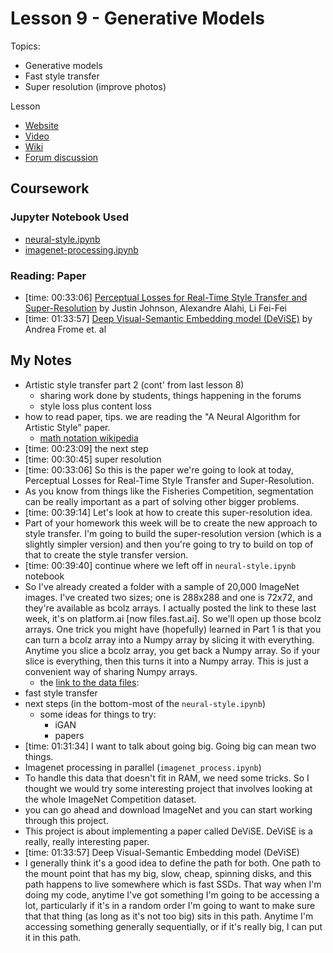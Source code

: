 # Lesson 9 - Generative Models

Topics:

* Generative models
* Fast style transfer
* Super resolution (improve photos)

Lesson

* [Website](http://course17.fast.ai/lessons/lesson9.html)
* [Video](https://youtu.be/I-P363wSv0Q)
* [Wiki](http://forums.fast.ai/t/lesson-9-wiki)
* [Forum discussion](http://forums.fast.ai/t/lesson-9-discussion)

## Coursework

### Jupyter Notebook Used

* [neural-style.ipynb](https://github.com/fastai/courses/blob/master/deeplearning2/neural-style.ipynb)
* [imagenet-processing.ipynb](https://github.com/fastai/courses/blob/master/deeplearning2/imagenet_process.ipynb)

### Reading: Paper

- [time: 00:33:06] [Perceptual Losses for Real-Time Style Transfer and Super-Resolution](https://arxiv.org/abs/1603.08155) by Justin Johnson, Alexandre Alahi, Li Fei-Fei
- [time: 01:33:57] [Deep Visual-Semantic Embedding model (DeViSE)](https://papers.nips.cc/paper/5204-devise-a-deep-visual-semantic-embedding-model) by Andrea Frome et. al

## My Notes

- Artistic style transfer part 2 (cont' from last lesson 8)
    - sharing work done by students, things happening in the forums
    - style loss plus content loss
- how to read paper, tips. we are reading the "A Neural Algorithm for Artistic Style" paper.
    - [math notation wikipedia](https://en.wikipedia.org/wiki/List_of_mathematical_symbols)
- [time: 00:23:09] the next step
- [time: 00:30:45] super resolution
- [time: 00:33:06] So this is the paper we're going to look at today, Perceptual Losses for Real-Time Style Transfer and Super-Resolution.
- As you know from things like the Fisheries Competition, segmentation can be really important as a part of solving other bigger problems.
- [time: 00:39:14] Let's look at how to create this super-resolution idea.
- Part of your homework this week will be to create the new approach to style transfer. I'm going to build the super-resolution version (which is a slightly simpler version) and then you're going to try to build on top of that to create the style transfer version.
- [time: 00:39:40] continue where we left off in `neural-style.ipynb` notebook
- So I've already created a folder with a sample of 20,000 ImageNet images. I've created two sizes; one is 288x288 and one is 72x72, and they're available as bcolz arrays. I actually posted the link to these last week, it's on platform.ai [now files.fast.ai]. So we'll open up those bcolz arrays. One trick you might have (hopefully) learned in Part 1 is that you can turn a bcolz array into a Numpy array by slicing it with everything. Anytime you slice a bcolz array, you get back a Numpy array. So if your slice is everything, then this turns it into a Numpy array. This is just a convenient way of sharing Numpy arrays.
    - the [link to the data files](http://forums.fast.ai/t/lesson-8-discussion/1522):
- fast style transfer
- next steps (in the bottom-most of the `neural-style.ipynb`)
    - some ideas for things to try:
        - iGAN
        - papers
- [time: 01:31:34] I want to talk about going big. Going big can mean two things.
- Imagenet processing in parallel (`imagenet_process.ipynb`)
- To handle this data that doesn't fit in RAM, we need some tricks. So I thought we would try some interesting project that involves looking at the whole ImageNet Competition dataset.
- you can go ahead and download ImageNet and you can start working through this project.
- This project is about implementing a paper called DeViSE. DeViSE is a really, really interesting paper.
- [time: 01:33:57] Deep Visual-Semantic Embedding model (DeViSE)
- I generally think it's a good idea to define the path for both. One path to the mount point that has my big, slow, cheap, spinning disks, and this path happens to live somewhere which is fast SSDs. That way when I'm doing my code, anytime I've got something I'm going to be accessing a lot, particularly if it's in a random order I'm going to want to make sure that that thing (as long as it's not too big) sits in this path. Anytime I'm accessing something generally sequentially, or if it's really big, I can put it in this path.
